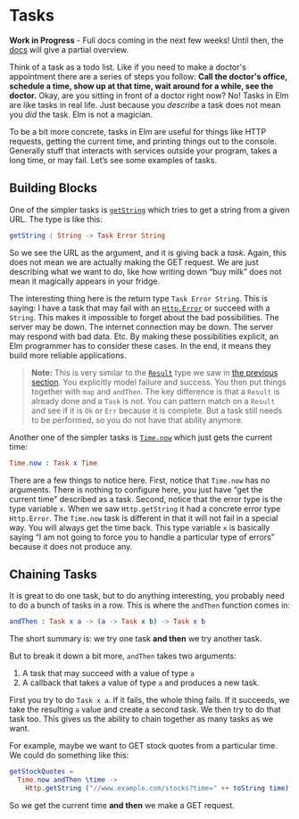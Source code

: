 # Tasks

**Work in Progress** - Full docs coming in the next few weeks! Until then, the [docs](http://package.elm-lang.org/packages/elm-lang/core/4.0.0/Task) will give a partial overview.

Think of a task as a todo list. Like if you need to make a doctor's appointment there are a series of steps you follow: **Call the doctor's office, schedule a time, show up at that time, wait around for a while, see the doctor.** Okay, are you sitting in front of a doctor right now? No! Tasks in Elm are like tasks in real life. Just because you *describe* a task does not mean you *did* the task. Elm is not a magician.

To be a bit more concrete, tasks in Elm are useful for things like HTTP requests, getting the current time, and printing things out to the console. Generally stuff that interacts with services outside your program, takes a long time, or may fail. Let&rsquo;s see some examples of tasks.


## Building Blocks

One of the simpler tasks is [`getString`](http://package.elm-lang.org/packages/evancz/elm-http/latest/Http#getString) which tries to get a string from a given URL. The type is like this:

```elm
getString : String -> Task Error String
```

So we see the URL as the argument, and it is giving back a *task*. Again, this does not mean we are actually making the GET request. We are just describing what we want to do, like how writing down &ldquo;buy milk&rdquo; does not mean it magically appears in your fridge.

The interesting thing here is the return type `Task Error String`. This is saying: I have a task that may fail with an [`Http.Error`](http://package.elm-lang.org/packages/evancz/elm-http/latest/Http#Error) or succeed with a `String`. This makes it impossible to forget about the bad possibilities. The server may be down. The internet connection may be down. The server may respond with bad data. Etc. By making these possibilities explicit, an Elm programmer has to consider these cases. In the end, it means they build more reliable applications.

> **Note:** This is very similar to the [`Result`](http://package.elm-lang.org/packages/elm-lang/core/latest/Result) type we saw in [the previous section](result.md). You explicitly model failure and success. You then put things together with `map` and `andThen`. The key difference is that a `Result` is already done and a `Task` is not. You can pattern match on a `Result` and see if it is `Ok` or `Err` because it is complete. But a task still needs to be performed, so you do not have that ability anymore.

Another one of the simpler tasks is [`Time.now`](http://package.elm-lang.org/packages/elm-lang/core/latest/Time#now) which just gets the current time:

```elm
Time.now : Task x Time
```

There are a few things to notice here. First, notice that `Time.now` has no arguments. There is nothing to configure here, you just have &ldquo;get the current time&rdquo; described as a task. Second, notice that the error type is the type variable `x`. When we saw `Http.getString` it had a concrete error type `Http.Error`. The `Time.now` task is different in that it will not fail in a special way. You will always get the time back. This type variable `x` is basically saying &ldquo;I am not going to force you to handle a particular type of errors&rdquo; because it does not produce any.


## Chaining Tasks

It is great to do one task, but to do anything interesting, you probably need to do a bunch of tasks in a row. This is where the `andThen` function comes in:

```elm
andThen : Task x a -> (a -> Task x b) -> Task x b
```

The short summary is: we try one task **and then** we try another task.

But to break it down a bit more, `andThen` takes two arguments:

  1. A task that may succeed with a value of type `a`
  2. A callback that takes a value of type `a` and produces a new task.

First you try to do `Task x a`. If it fails, the whole thing fails. If it succeeds, we take the resulting `a` value and create a second task. We then try to do that task too. This gives us the ability to chain together as many tasks as we want.

For example, maybe we want to GET stock quotes from a particular time. We could do something like this:

```elm
getStockQuotes =
  Time.now andThen \time ->
    Http.getString ("//www.example.com/stocks?time=" ++ toString time)
```

So we get the current time **and then** we make a GET request.
